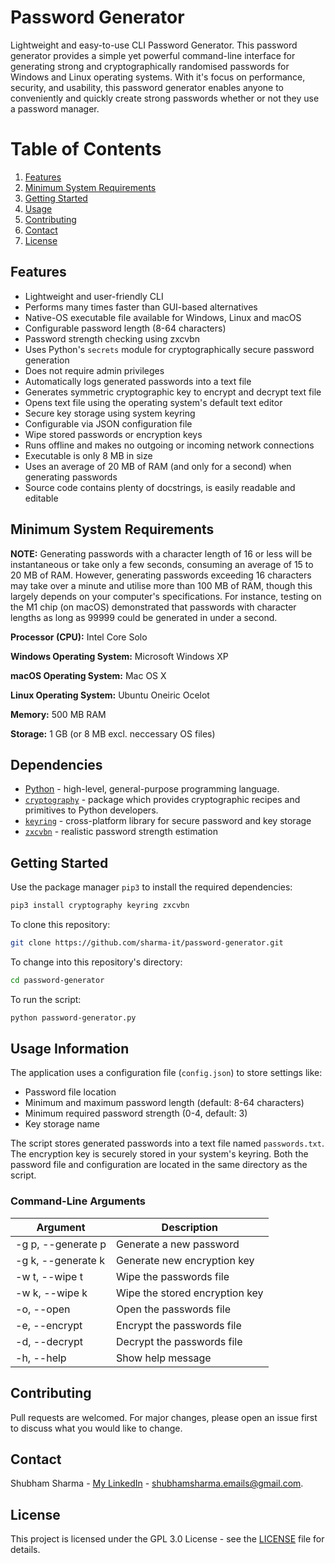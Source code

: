 # Password Generator

Lightweight and easy-to-use CLI Password Generator. This password generator provides a simple yet powerful command-line interface for generating strong and cryptographically randomised passwords for Windows and Linux operating systems. With it's focus on performance, security, and usability, this password generator enables anyone to conveniently and quickly create strong passwords whether or not they use a password manager.

# Table of Contents

1. [Features](#features)
2. [Minimum System Requirements](#minimum-system-requirements)
3. [Getting Started](#getting-started)
4. [Usage](#usage)
5. [Contributing](#contributing)
6. [Contact](#contact)
7. [License](#license)

## Features

- Lightweight and user-friendly CLI
- Performs many times faster than GUI-based alternatives
- Native-OS executable file available for Windows, Linux and macOS
- Configurable password length (8-64 characters)
- Password strength checking using zxcvbn
- Uses Python's `secrets` module for cryptographically secure password generation
- Does not require admin privileges
- Automatically logs generated passwords into a text file
- Generates symmetric cryptographic key to encrypt and decrypt text file
- Opens text file using the operating system's default text editor
- Secure key storage using system keyring
- Configurable via JSON configuration file
- Wipe stored passwords or encryption keys
- Runs offline and makes no outgoing or incoming network connections
- Executable is only 8 MB in size
- Uses an average of 20 MB of RAM (and only for a second) when generating passwords
- Source code contains plenty of docstrings, is easily readable and editable

## Minimum System Requirements

**NOTE:** Generating passwords with a character length of 16 or less will be instantaneous or take only a few seconds, consuming an average of 15 to 20 MB of RAM. However, generating passwords exceeding 16 characters may take over a minute and utilise more than 100 MB of RAM, though this largely depends on your computer's specifications. For instance, testing on the M1 chip (on macOS) demonstrated that passwords with character lengths as long as 99999 could be generated in under a second.

**Processor (CPU):** Intel Core Solo

**Windows Operating System:** Microsoft Windows XP

**macOS Operating System:** Mac OS X

**Linux Operating System:** Ubuntu Oneiric Ocelot

**Memory:** 500 MB RAM

**Storage:** 1 GB (or 8 MB excl. neccessary OS files)

## Dependencies

- [Python](https://www.python.org/) - high-level, general-purpose programming language.
- [`cryptography`](https://cryptography.io/en/latest/) -  package which provides cryptographic recipes and primitives to Python developers.
- [`keyring`](https://pypi.org/project/keyring/) - cross-platform library for secure password and key storage
- [`zxcvbn`](https://pypi.org/project/zxcvbn/) - realistic password strength estimation

## Getting Started

Use the package manager `pip3` to install the required dependencies:
```sh
pip3 install cryptography keyring zxcvbn
```
To clone this repository:
```sh
git clone https://github.com/sharma-it/password-generator.git
```
To change into this repository's directory:
```sh
cd password-generator
```
To run the script:
```sh
python password-generator.py
```

## Usage Information

The application uses a configuration file (`config.json`) to store settings like:
- Password file location
- Minimum and maximum password length (default: 8-64 characters)
- Minimum required password strength (0-4, default: 3)
- Key storage name

The script stores generated passwords into a text file named `passwords.txt`. The encryption key is securely stored in your system's keyring. Both the password file and configuration are located in the same directory as the script.

### Command-Line Arguments

| Argument | Description |
| -------- | ----------- |
| -g p, --generate p | Generate a new password |
| -g k, --generate k | Generate new encryption key |
| -w t, --wipe t | Wipe the passwords file |
| -w k, --wipe k | Wipe the stored encryption key |
| -o, --open | Open the passwords file |
| -e, --encrypt | Encrypt the passwords file |
| -d, --decrypt | Decrypt the passwords file |
| -h, --help | Show help message |

## Contributing

Pull requests are welcomed. For major changes, please open an issue first to discuss what you would like to change.

## Contact

Shubham Sharma - [My LinkedIn](https://www.linkedin.com/in/sharma-it/) - shubhamsharma.emails@gmail.com.

## License

This project is licensed under the GPL 3.0 License - see the [LICENSE](LICENSE) file for details.
